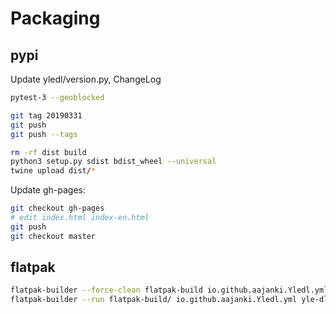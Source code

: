 # Packaging

## pypi

Update yledl/version.py, ChangeLog

```sh
pytest-3 --geoblocked

git tag 20190331
git push
git push --tags

rm -rf dist build
python3 setup.py sdist bdist_wheel --universal
twine upload dist/*
```

Update gh-pages:
```sh
git checkout gh-pages
# edit index.html index-en.html
git push
git checkout master
```

## flatpak

```sh
flatpak-builder --force-clean flatpak-build io.github.aajanki.Yledl.yml
flatpak-builder --run flatpak-build/ io.github.aajanki.Yledl.yml yle-dl --help
```
